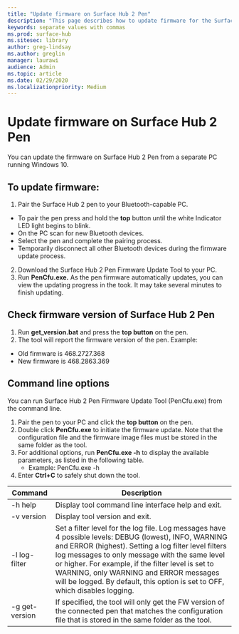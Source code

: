 ```yaml
---
title: "Update firmware on Surface Hub 2 Pen"
description: "This page describes how to update firmware for the Surface Hub 2 Pen."
keywords: separate values with commas
ms.prod: surface-hub
ms.sitesec: library
author: greg-lindsay
ms.author: greglin
manager: laurawi
audience: Admin
ms.topic: article
ms.date: 02/29/2020
ms.localizationpriority: Medium
---
```


# Update firmware on Surface Hub 2 Pen
You can update the firmware on Surface Hub 2 Pen from a separate PC running Windows 10.

## To update firmware:

1. Pair the Surface Hub 2 pen to your Bluetooth-capable PC.

- To pair the pen press and hold the **top** button until the white Indicator LED light begins to blink. 
- On the PC scan for new Bluetooth devices.
- Select the pen and complete the pairing process.
- Temporarily disconnect all other Bluetooth devices during the firmware update process.

2. Download the Surface Hub 2 Pen Firmware Update Tool to your PC.
3. Run **PenCfu.exe.** As the pen firmware automatically updates, you can view the updating progress in the took. It may take several minutes to finish updating.

## Check firmware version of Surface Hub 2 Pen

1. Run **get_version.bat** and press the **top button** on the pen.
2. The tool will report the firmware version of the pen. Example:
- Old firmware is 468.2727.368
- New firmware is 468.2863.369

## Command line options
You can run Surface Hub 2 Pen Firmware Update Tool (PenCfu.exe) from the command line.


1. Pair the pen to your PC and click the **top button** on the pen.
2. Double click **PenCfu.exe** to initiate the firmware update. Note that the configuration file and the firmware image files must be stored in the same folder as the tool.
3. For additional options, run **PenCfu.exe -h** to display the available parameters, as listed in the following table.  
    - Example: PenCfu.exe -h
4. Enter **Ctrl+C** to safely shut down the tool.

 

| **Command**    | **Description**                                                                                                                                                                                                                                                                                                                                                                                |
| -------------- | ---------------------------------------------------------------------------------------------------------------------------------------------------------------------------------------------------------------------------------------------------------------------------------------------------------------------------------------------------------------------------------------------- |
| -h help        | Display tool command line interface help and exit.                                                                                                                                                                                                                                                                                                                                             |
| -v version     | Display tool version and exit.                                                                                                                                                                                                                                                                                                                                                                 |
| -l log-filter  | Set a filter level for the log file. Log messages have 4 possible levels: DEBUG (lowest), INFO, WARNING and ERROR (highest). Setting a log filter level filters log messages to only message with the same level or higher. For example, if the filter level is set to WARNING, only WARNING and ERROR messages will be logged. By default, this option is set to OFF, which disables logging. |
| -g get-version | If specified, the tool will only get the FW version of the connected pen that matches the configuration file that is stored in the same folder as the tool.                                                                                                                                                                                                                                    |

 
 


